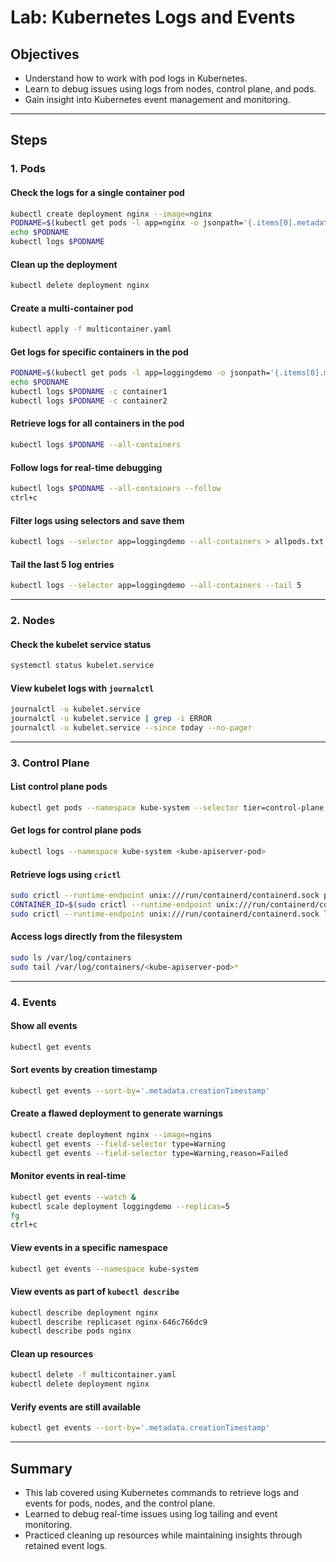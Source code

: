 # Lab: Kubernetes Logs and Events

## Objectives
- Understand how to work with pod logs in Kubernetes.
- Learn to debug issues using logs from nodes, control plane, and pods.
- Gain insight into Kubernetes event management and monitoring.

---

## Steps

### 1. Pods
#### Check the logs for a single container pod
```bash
kubectl create deployment nginx --image=nginx
PODNAME=$(kubectl get pods -l app=nginx -o jsonpath='{.items[0].metadata.name}')
echo $PODNAME
kubectl logs $PODNAME
```

#### Clean up the deployment
```bash
kubectl delete deployment nginx
```

#### Create a multi-container pod
```bash
kubectl apply -f multicontainer.yaml
```

#### Get logs for specific containers in the pod
```bash
PODNAME=$(kubectl get pods -l app=loggingdemo -o jsonpath='{.items[0].metadata.name}')
echo $PODNAME
kubectl logs $PODNAME -c container1
kubectl logs $PODNAME -c container2
```

#### Retrieve logs for all containers in the pod
```bash
kubectl logs $PODNAME --all-containers
```

#### Follow logs for real-time debugging
```bash
kubectl logs $PODNAME --all-containers --follow
ctrl+c
```

#### Filter logs using selectors and save them
```bash
kubectl logs --selector app=loggingdemo --all-containers > allpods.txt
```

#### Tail the last 5 log entries
```bash
kubectl logs --selector app=loggingdemo --all-containers --tail 5
```

---

### 2. Nodes
#### Check the kubelet service status
```bash
systemctl status kubelet.service
```

#### View kubelet logs with `journalctl`
```bash
journalctl -u kubelet.service
journalctl -u kubelet.service | grep -i ERROR
journalctl -u kubelet.service --since today --no-pager
```

---

### 3. Control Plane
#### List control plane pods
```bash
kubectl get pods --namespace kube-system --selector tier=control-plane
```

#### Get logs for control plane pods
```bash
kubectl logs --namespace kube-system <kube-apiserver-pod>
```

#### Retrieve logs using `crictl`
```bash
sudo crictl --runtime-endpoint unix:///run/containerd/containerd.sock ps
CONTAINER_ID=$(sudo crictl --runtime-endpoint unix:///run/containerd/containerd.sock ps | grep kube-apiserver | awk '{print $1}')
sudo crictl --runtime-endpoint unix:///run/containerd/containerd.sock logs $CONTAINER_ID
```

#### Access logs directly from the filesystem
```bash
sudo ls /var/log/containers
sudo tail /var/log/containers/<kube-apiserver-pod>*
```

---

### 4. Events
#### Show all events
```bash
kubectl get events
```

#### Sort events by creation timestamp
```bash
kubectl get events --sort-by='.metadata.creationTimestamp'
```

#### Create a flawed deployment to generate warnings
```bash
kubectl create deployment nginx --image=ngins
kubectl get events --field-selector type=Warning
kubectl get events --field-selector type=Warning,reason=Failed
```

#### Monitor events in real-time
```bash
kubectl get events --watch &
kubectl scale deployment loggingdemo --replicas=5
fg
ctrl+c
```

#### View events in a specific namespace
```bash
kubectl get events --namespace kube-system
```

#### View events as part of `kubectl describe`
```bash
kubectl describe deployment nginx
kubectl describe replicaset nginx-646c766dc9
kubectl describe pods nginx
```

#### Clean up resources
```bash
kubectl delete -f multicontainer.yaml
kubectl delete deployment nginx
```

#### Verify events are still available
```bash
kubectl get events --sort-by='.metadata.creationTimestamp'
```

---

## Summary
- This lab covered using Kubernetes commands to retrieve logs and events for pods, nodes, and the control plane.
- Learned to debug real-time issues using log tailing and event monitoring.
- Practiced cleaning up resources while maintaining insights through retained event logs.
